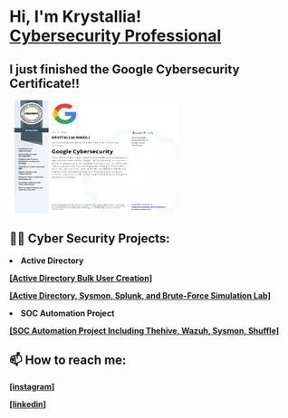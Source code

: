 <h1>Hi, I'm Krystallia! <br/> <a href="https://www.linkedin.com/in/krystallia-nikoli/">Cybersecurity Professional</a>
<h2> I just finished the Google Cybersecurity Certificate!!</h2>
<img src="/Certificate.png" alt="Certificate" width="300" height="200">
<h2>👨‍💻 Cyber Security Projects:</h2>
<li> <b>Active Directory</b> </li>
<p><b><a href="https://github.com/Krystalliaa/AD_PS"> [Active Directory Bulk User Creation]</a></b></p>
<p> <b><a href="https://github.com/Krystalliaa/ActiveDirectoryLab"> [Active Directory, Sysmon, Splunk, and Brute-Force Simulation Lab]</a></b></p>
<li><b>SOC Automation Project</b></li>
<p><b><a href="https://github.com/Krystalliaa/SOC-Automation-Project"> [SOC Automation Project Including Thehive, Wazuh, Sysmon, Shuffle]</a></b></p>





<h2> 📫 How to reach me: </h2>



<b><a href="https://www.instagram.com/krystalliaaa/"> [instagram]</a></b>

<b><a href="https://www.linkedin.com/in/krystallia-nikoli/"> [linkedin]</a></b>

<!--
**Krystalliaa/Krystalliaa** is a ✨ _special_ ✨ repository because its `README.md` (this file) appears on your GitHub profile.

Here are some ideas to get you started:

- 🔭 I’m currently working on ...
- 🌱 I’m currently learning ...
- 👯 I’m looking to collaborate on ...
- 🤔 I’m looking for help with ...
- 💬 Ask me about ...
- 📫 How to reach me: ...
- 😄 Pronouns: ...
- ⚡ Fun fact: ...
-->
